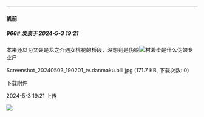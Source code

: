 ﻿
*****

####  帆前  
##### 966#       发表于 2024-5-3 19:21

本来还以为又叕是龙之介遇女桃花的桥段，没想到是伪娘<img src="https://static.saraba1st.com/image/smiley/face2017/067.png" referrerpolicy="no-referrer">村濑步是什么伪娘专业户

Screenshot_20240503_190201_tv.danmaku.bili.jpg
(171.7 KB, 下载次数: 0)

下载附件

2024-5-3 19:21 上传

<img src="https://img.saraba1st.com/forum/202405/03/192103dzl9wz31ajwl3jv3.jpg" referrerpolicy="no-referrer">

